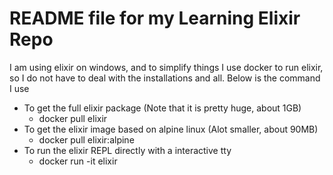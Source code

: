 # README file for my Learning Elixir Repo

I am using elixir on windows, and to simplify things I use docker to run elixir, so I do not have to deal with the installations and all. Below is the command I use

- To get the full elixir package (Note that it is pretty huge, about 1GB)
	- docker pull elixir
- To get the elixir image based on alpine linux (Alot smaller, about 90MB)
	- docker pull elixir:alpine
- To run the elixir REPL directly with a interactive tty
	- docker run -it elixir